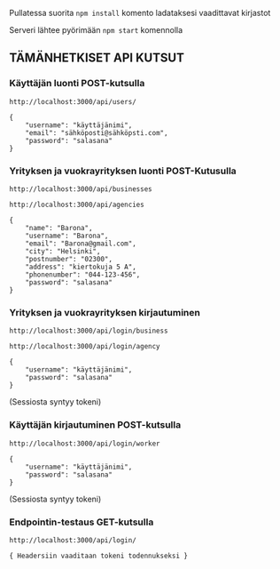 Pullatessa suorita ```npm install``` komento ladataksesi vaadittavat kirjastot

Serveri lähtee pyörimään ```npm start``` komennolla

## TÄMÄNHETKISET API KUTSUT



### Käyttäjän luonti POST-kutsulla

```http://localhost:3000/api/users/```
```
{
	"username": "käyttäjänimi",
	"email": "sähköposti@sähköpsti.com",
	"password": "salasana"
}
```
### Yrityksen ja vuokrayrityksen luonti POST-Kutusulla
```http://localhost:3000/api/businesses```

```http://localhost:3000/api/agencies```
```
{
    "name": "Barona",
    "username": "Barona",
    "email": "Barona@gmail.com",
    "city": "Helsinki",
    "postnumber": "02300",
    "address": "kiertokuja 5 A",
    "phonenumber": "044-123-456",
    "password": "salasana"
}
```


### Yrityksen ja vuokrayrityksen kirjautuminen
```http://localhost:3000/api/login/business```

```http://localhost:3000/api/login/agency```
```	
{
	"username": "käyttäjänimi",
	"password": "salasana"
}
```
(Sessiosta syntyy tokeni)



### Käyttäjän kirjautuminen POST-kutsulla

```http://localhost:3000/api/login/worker```
```
{
	"username": "käyttäjänimi",
	"password": "salasana"
}
```
(Sessiosta syntyy tokeni)


### Endpointin-testaus GET-kutsulla

```http://localhost:3000/api/login/```
```
{ Headersiin vaaditaan tokeni todennukseksi }

